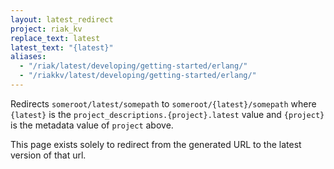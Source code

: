 ```yaml
---
layout: latest_redirect
project: riak_kv
replace_text: latest
latest_text: "{latest}"
aliases:
  - "/riak/latest/developing/getting-started/erlang/"
  - "/riakkv/latest/developing/getting-started/erlang/"
---
```


Redirects `someroot/latest/somepath` to `someroot/{latest}/somepath` 
where `{latest}` is the `project_descriptions.{project}.latest` value
and `{project}` is the metadata value of `project` above.

This page exists solely to redirect from the generated URL to the latest version of
that url.


